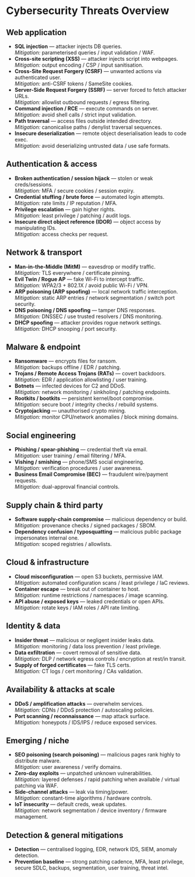 # Cybersecurity Threats Overview

## Web application
- **SQL injection** — attacker injects DB queries.  
  *Mitigation:* parameterised queries / input validation / WAF.
- **Cross-site scripting (XSS)** — attacker injects script into webpages.  
  *Mitigation:* output encoding / CSP / input sanitisation.
- **Cross-Site Request Forgery (CSRF)** — unwanted actions via authenticated user.  
  *Mitigation:* anti-CSRF tokens / SameSite cookies.
- **Server-Side Request Forgery (SSRF)** — server forced to fetch attacker URLs.  
  *Mitigation:* allowlist outbound requests / egress filtering.
- **Command injection / RCE** — execute commands on server.  
  *Mitigation:* avoid shell calls / strict input validation.
- **Path traversal** — access files outside intended directory.  
  *Mitigation:* canonicalise paths / denylist traversal sequences.
- **Insecure deserialization** — remote object deserialisation leads to code exec.  
  *Mitigation:* avoid deserializing untrusted data / use safe formats.

## Authentication & access
- **Broken authentication / session hijack** — stolen or weak creds/sessions.  
  *Mitigation:* MFA / secure cookies / session expiry.
- **Credential stuffing / brute force** — automated login attempts.  
  *Mitigation:* rate limits / IP reputation / MFA.
- **Privilege escalation** — gain higher rights.  
  *Mitigation:* least privilege / patching / audit logs.
- **Insecure direct object reference (IDOR)** — object access by manipulating IDs.  
  *Mitigation:* access checks per request.

## Network & transport
- **Man-in-the-Middle (MitM)** — eavesdrop or modify traffic.  
  *Mitigation:* TLS everywhere / certificate pinning.
- **Evil Twin / Rogue AP** — fake Wi-Fi to intercept traffic.  
  *Mitigation:* WPA2/3 + 802.1X / avoid public Wi-Fi / VPN.
- **ARP poisoning (ARP spoofing)** — local network traffic interception.  
  *Mitigation:* static ARP entries / network segmentation / switch port security.
- **DNS poisoning / DNS spoofing** — tamper DNS responses.  
  *Mitigation:* DNSSEC / use trusted resolvers / DNS monitoring.
- **DHCP spoofing** — attacker provides rogue network settings.  
  *Mitigation:* DHCP snooping / port security.

## Malware & endpoint
- **Ransomware** — encrypts files for ransom.  
  *Mitigation:* backups offline / EDR / patching.
- **Trojans / Remote Access Trojans (RATs)** — covert backdoors.  
  *Mitigation:* EDR / application allowlisting / user training.
- **Botnets** — infected devices for C2 and DDoS.  
  *Mitigation:* network monitoring / sinkholing / patching endpoints.
- **Rootkits / bootkits** — persistent kernel/boot compromise.  
  *Mitigation:* secure boot / integrity checks / rebuild systems.
- **Cryptojacking** — unauthorised crypto mining.  
  *Mitigation:* monitor CPU/network anomalies / block mining domains.

## Social engineering
- **Phishing / spear-phishing** — credential theft via email.  
  *Mitigation:* user training / email filtering / MFA.
- **Vishing / smishing** — phone/SMS social engineering.  
  *Mitigation:* verification procedures / user awareness.
- **Business Email Compromise (BEC)** — fraudulent wire/payment requests.  
  *Mitigation:* dual-approval financial controls.

## Supply chain & third party
- **Software supply-chain compromise** — malicious dependency or build.  
  *Mitigation:* provenance checks / signed packages / SBOM.
- **Dependency confusion / typosquatting** — malicious public package impersonates internal one.  
  *Mitigation:* scoped registries / allowlists.

## Cloud & infrastructure
- **Cloud misconfiguration** — open S3 buckets, permissive IAM.  
  *Mitigation:* automated configuration scans / least privilege / IaC reviews.
- **Container escape** — break out of container to host.  
  *Mitigation:* runtime restrictions / namespaces / image scanning.
- **API abuse / exposed keys** — leaked credentials or open APIs.  
  *Mitigation:* rotate keys / IAM roles / API rate limiting.

## Identity & data
- **Insider threat** — malicious or negligent insider leaks data.  
  *Mitigation:* monitoring / data loss prevention / least privilege.
- **Data exfiltration** — covert removal of sensitive data.  
  *Mitigation:* DLP / network egress controls / encryption at rest/in transit.
- **Supply of forged certificates** — fake TLS certs.  
  *Mitigation:* CT logs / cert monitoring / CAs validation.

## Availability & attacks at scale
- **DDoS / amplification attacks** — overwhelm services.  
  *Mitigation:* CDNs / DDoS protection / autoscaling policies.
- **Port scanning / reconnaissance** — map attack surface.  
  *Mitigation:* honeypots / IDS/IPS / reduce exposed services.

## Emerging / niche
- **SEO poisoning (search poisoning)** — malicious pages rank highly to distribute malware.  
  *Mitigation:* user awareness / verify domains.
- **Zero-day exploits** — unpatched unknown vulnerabilities.  
  *Mitigation:* layered defenses / rapid patching when available / virtual patching via WAF.
- **Side-channel attacks** — leak via timing/power.  
  *Mitigation:* constant-time algorithms / hardware controls.
- **IoT insecurity** — default creds, weak updates.  
  *Mitigation:* network segmentation / device inventory / firmware management.

## Detection & general mitigations
- **Detection** — centralised logging, EDR, network IDS, SIEM, anomaly detection.
- **Prevention baseline** — strong patching cadence, MFA, least privilege, secure SDLC, backups, segmentation, user training, threat intel.
